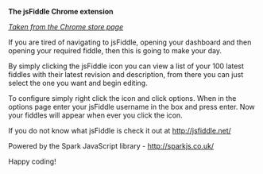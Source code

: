 **The jsFiddle Chrome extension**

[*Taken from the Chrome store page*](https://chrome.google.com/webstore/detail/hoeeafhdpifikmfdapokkjkcpijlbhne?hl=en-US)

If you are tired of navigating to jsFiddle, opening your dashboard and then opening your required fiddle, then this is going to make your day.

By simply clicking the jsFiddle icon you can view a list of your 100 latest fiddles with their latest revision and description, from there you can just select the one you want and begin editing.

To configure simply right click the icon and click options. When in the options page enter your jsFiddle username in the box and press enter. Now your fiddles will appear when ever you click the icon.

If you do not know what jsFiddle is check it out at http://jsfiddle.net/

Powered by the Spark JavaScript library - http://sparkjs.co.uk/

Happy coding!